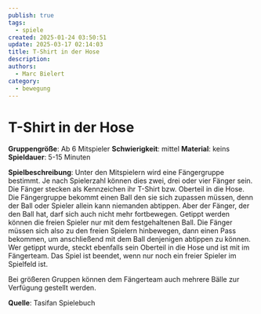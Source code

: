 ```yaml
---
publish: true
tags:
  - spiele
created: 2025-01-24 03:50:51
update: 2025-03-17 02:14:03
title: T-Shirt in der Hose
description: 
authors:
  - Marc Bielert
category:
  - bewegung
---
```


# T-Shirt in der Hose

**Gruppengröße**: Ab 6 Mitspieler
**Schwierigkeit**: mittel
**Material**: keins
**Spieldauer**: 5-15 Minuten

**Spielbeschreibung**: Unter den Mitspielern wird eine Fängergruppe bestimmt. Je nach Spielerzahl können dies zwei, drei oder vier Fänger sein. Die Fänger stecken als Kennzeichen ihr T-Shirt bzw. Oberteil in die Hose. Die Fängergruppe bekommt einen Ball den sie sich zupassen müssen, denn der Ball oder Spieler allein kann niemanden abtippen. Aber der Fänger, der den Ball hat, darf sich auch nicht mehr fortbewegen. Getippt werden können die freien Spieler nur mit dem festgehaltenen Ball. Die Fänger müssen sich also zu den freien Spielern hinbewegen, dann einen Pass bekommen, um anschließend mit dem Ball denjenigen abtippen zu können. Wer getippt wurde, steckt ebenfalls sein Oberteil in die Hose und ist mit im Fängerteam. Das Spiel ist beendet, wenn nur noch ein freier Spieler im Spielfeld ist.

Bei größeren Gruppen können dem Fängerteam auch mehrere Bälle zur Verfügung gestellt werden.

**Quelle**:
Tasifan Spielebuch
